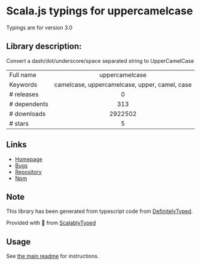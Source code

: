 
# Scala.js typings for uppercamelcase

Typings are for version 3.0

## Library description:
Convert a dash/dot/underscore/space separated string to UpperCamelCase

|                    |                 |
| ------------------ | :-------------: |
| Full name          | uppercamelcase |
| Keywords           | camelcase, uppercamelcase, upper, camel, case |
| # releases         | 0 |
| # dependents       | 313 |
| # downloads        | 2922502 |
| # stars            | 5 |

## Links
- [Homepage](https://github.com/samverschueren/uppercamelcase#readme)
- [Bugs](https://github.com/samverschueren/uppercamelcase/issues)
- [Repository](https://github.com/samverschueren/uppercamelcase)
- [Npm](https://www.npmjs.com/package/uppercamelcase)
    


## Note
This library has been generated from typescript code from [DefinitelyTyped](https://definitelytyped.org).

Provided with :purple_heart: from [ScalablyTyped](https://github.com/oyvindberg/ScalablyTyped)

## Usage
See [the main readme](../../readme.md) for instructions.


